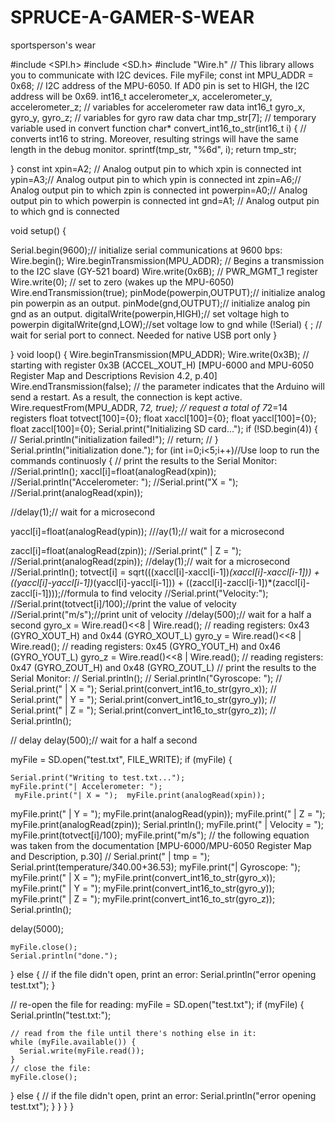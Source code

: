 # SPRUCE-A-GAMER-S-WEAR
sportsperson's wear

#include <SPI.h>
#include <SD.h>
#include "Wire.h" // This library allows you to communicate with I2C devices.
 File myFile;
const int MPU_ADDR = 0x68; // I2C address of the MPU-6050. If AD0 pin is set to HIGH, the I2C address will be 0x69.
int16_t accelerometer_x, accelerometer_y, accelerometer_z; // variables for accelerometer raw data
int16_t gyro_x, gyro_y, gyro_z; // variables for gyro raw data
char tmp_str[7]; // temporary variable used in convert function
char* convert_int16_to_str(int16_t i) { // converts int16 to string. Moreover, resulting strings will have the same length in the debug monitor.
  sprintf(tmp_str, "%6d", i);
  return tmp_str;
  
}
const int xpin=A2;  // Analog output pin to which xpin is connected
int ypin=A3;// Analog output pin to which ypin is connected 
int zpin=A6;// Analog output pin to which zpin is connected 
int powerpin=A0;// Analog output pin to which powerpin is connected 
int gnd=A1; // Analog output pin to which gnd is connected 

void setup()
{ 
  
  Serial.begin(9600);// initialize serial communications at 9600 bps:
  Wire.begin();
  Wire.beginTransmission(MPU_ADDR); // Begins a transmission to the I2C slave (GY-521 board)
  Wire.write(0x6B); // PWR_MGMT_1 register
  Wire.write(0); // set to zero (wakes up the MPU-6050)
  Wire.endTransmission(true);
pinMode(powerpin,OUTPUT);// initialize analog pin powerpin as an output.
pinMode(gnd,OUTPUT);// initialize analog pin gnd as an output.
digitalWrite(powerpin,HIGH);// set voltage high to powerpin
digitalWrite(gnd,LOW);//set voltage low to gnd 
while (!Serial) {
    ; // wait for serial port to connect. Needed for native USB port only
  }

}
void loop()
{
  Wire.beginTransmission(MPU_ADDR);
  Wire.write(0x3B); // starting with register 0x3B (ACCEL_XOUT_H) [MPU-6000 and MPU-6050 Register Map and Descriptions Revision 4.2, p.40]
  Wire.endTransmission(false); // the parameter indicates that the Arduino will send a restart. As a result, the connection is kept active.
  Wire.requestFrom(MPU_ADDR, 7*2, true); // request a total of 7*2=14 registers
  float totvect[100]={0};
  float xaccl[100]={0};
  float yaccl[100]={0};
  float zaccl[100]={0};
  Serial.print("Initializing SD card...");
 if (!SD.begin(4)) {
//    Serial.println("initialization failed!");
//    return;
//  }
  Serial.println("initialization done.");
  for (int i=0;i<5;i++)//Use loop to run the commands continuosly
  {  // print the results to the Serial Monitor:
//Serial.println();
xaccl[i]=float(analogRead(xpin));
//Serial.println("Accelerometer: ");
//Serial.print("X = ");
//Serial.print(analogRead(xpin));

//delay(1);// wait for a microsecond

yaccl[i]=float(analogRead(ypin));
///ay(1);// wait for a microsecond

zaccl[i]=float(analogRead(zpin));
//Serial.print(" | Z = ");
//Serial.print(analogRead(zpin));
//delay(1);// wait for a microsecond
//Serial.println();
totvect[i] = sqrt(((xaccl[i]-xaccl[i-1])*(xaccl[i]-xaccl[i-1])) + ((yaccl[i]-yaccl[i-1])*(yaccl[i]-yaccl[i-1])) + ((zaccl[i]-zaccl[i-1])*(zaccl[i]-zaccl[i-1])));//formula to find velocity
//Serial.print("Velocity:");
//Serial.print(totvect[i]/100);//print the value of velocity
//Serial.print("m/s");//print unit of velocity
//delay(500);// wait for a half a second
  gyro_x = Wire.read()<<8 | Wire.read(); // reading registers: 0x43 (GYRO_XOUT_H) and 0x44 (GYRO_XOUT_L)
  gyro_y = Wire.read()<<8 | Wire.read(); // reading registers: 0x45 (GYRO_YOUT_H) and 0x46 (GYRO_YOUT_L)
  gyro_z = Wire.read()<<8 | Wire.read(); // reading registers: 0x47 (GYRO_ZOUT_H) and 0x48 (GYRO_ZOUT_L)
   // print the results to the Serial Monitor:
// Serial.println();
// Serial.println("Gyroscope: ");
// Serial.print(" | X = "); Serial.print(convert_int16_to_str(gyro_x));
// Serial.print(" | Y = "); Serial.print(convert_int16_to_str(gyro_y));
// Serial.print(" | Z = "); Serial.print(convert_int16_to_str(gyro_z));
//  Serial.println();
  
  // delay
  delay(500);// wait for a half a second

myFile = SD.open("test.txt", FILE_WRITE);
  if (myFile) {
  
    Serial.print("Writing to test.txt...");
    myFile.print("| Accelerometer: "); 
     myFile.print("| X = ");  myFile.print(analogRead(xpin));
   myFile.print(" | Y = ");  myFile.print(analogRead(ypin));
   myFile.print(" | Z = ");  myFile.print(analogRead(zpin));
    Serial.println();
      myFile.print(" | Velocity = ");  myFile.print(totvect[i]/100);
      myFile.print("m/s");
  // the following equation was taken from the documentation [MPU-6000/MPU-6050 Register Map and Description, p.30]
 // Serial.print(" | tmp = "); Serial.print(temperature/340.00+36.53);
 myFile.print("| Gyroscope: "); 
  myFile.print(" | X = ");  myFile.print(convert_int16_to_str(gyro_x));
  myFile.print(" | Y = ");  myFile.print(convert_int16_to_str(gyro_y));
  myFile.print(" | Z = ");  myFile.print(convert_int16_to_str(gyro_z));
  Serial.println();
  
  delay(5000);
   
    myFile.close();
    Serial.println("done.");
  } else {
    // if the file didn't open, print an error:
    Serial.println("error opening test.txt");
  }

  // re-open the file for reading:
  myFile = SD.open("test.txt");
  if (myFile) {
    Serial.println("test.txt:");

    // read from the file until there's nothing else in it:
    while (myFile.available()) {
      Serial.write(myFile.read());
    }
    // close the file:
    myFile.close();
  } else {
    // if the file didn't open, print an error:
    Serial.println("error opening test.txt");
  }
  }
}
}

